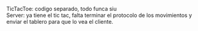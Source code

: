 TicTacToe: codigo separado, todo funca siu <br>
Server: ya tiene el tic tac, falta terminar el protocolo de los movimientos y enviar el tablero para que lo vea el cliente.
